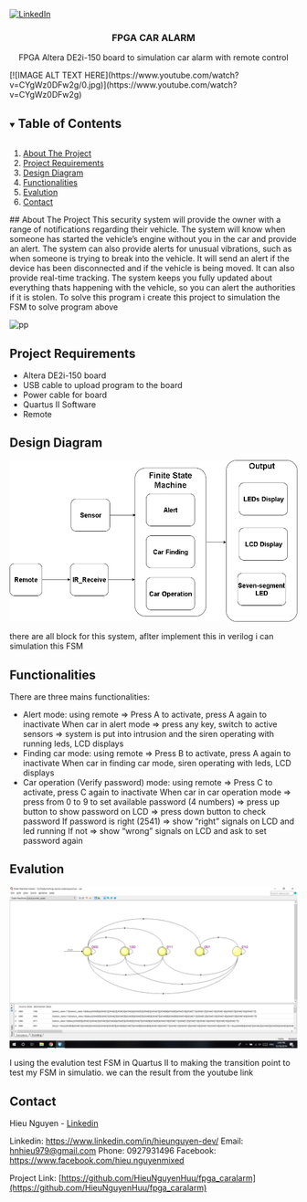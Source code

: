 
[![LinkedIn][linkedin-shield]][linkedin-url]

<p align="center">
  <h3 align="center">FPGA CAR ALARM</h3>
  <p align="center">
    FPGA Altera DE2i-150 board to simulation car alarm with remote control
  </p>
</p>
[![IMAGE ALT TEXT HERE](https://www.youtube.com/watch?v=CYgWz0DFw2g/0.jpg)](https://www.youtube.com/watch?v=CYgWz0DFw2g)

<details open="open">
  <summary><h2 style="display: inline-block">Table of Contents</h2></summary>
  <ol>
    <li><a href="#About The Project">About The Project</a></li>
    <li><a href="#Project Requirements">Project Requirements</a></li>
    <li><a href="#Design Diagram">Design Diagram</a></li>
    <li><a href="#Functionalities">Functionalities</a></li>
    <li><a href="#Evalution">Evalution</a></li>
	<li><a href="#Contact">Contact</a></li>
  </ol>
</details>
## About The Project
This security system will provide the owner with a range of notifications regarding their vehicle. The system will know when someone has started the vehicle’s engine without you in the car and provide an alert. The system can also provide alerts for unusual vibrations, such as when someone is trying to break into the vehicle. It will send an alert if the device has been disconnected and if the vehicle is being moved. It can also provide real-time tracking. The system keeps you fully updated about everything thats happening with the vehicle, so you can alert the authorities if it is stolen. To solve this program i create this project to simulation the FSM to solve program above

![pp](/images/de2.png)


## Project Requirements

* Altera DE2i-150 board
* USB cable to upload program to the board 
* Power cable for board 
* Quartus II Software 
* Remote 


## Design Diagram

![dd](/images/dd.png)

there are all block for this system,  aflter implement this in verilog i can simulation this FSM

## Functionalities

There are three mains functionalities: 
* Alert mode: 
using remote => Press A to activate, press A again to inactivate 
When car in alert mode => press any key, switch to active sensors => system is put into intrusion and the siren operating with running leds, LCD displays 
* Finding car mode: 
using remote => Press B to activate, press A again to inactivate 
When car in finding car mode, siren operating with leds, LCD displays 
* Car operation (Verify password) mode:
using remote => Press C to activate, press C again to inactivate 
When car in car operation mode => press from 0 to 9 to set available password (4 numbers) => press up button to show password on LCD => press down button to check password 
If password is right (2541) => show “right” signals on LCD and led running 
If not => show “wrong” signals on LCD and ask to set password again

## Evalution

![ev](/images/ev.png)

I using the evalution test FSM in Quartus II to making the transition point to test my FSM in simulatio. we can the result from the youtube link

## Contact

Hieu Nguyen - [Linkedin](https://www.linkedin.com/in/hieunguyen-dev/)

Linkedin: https://www.linkedin.com/in/hieunguyen-dev/
Email: hnhieu979@gmail.com
Phone: 0927931496
Facebook: https://www.facebook.com/hieu.nguyenmixed

Project Link: [https://github.com/HieuNguyenHuu/fpga_caralarm](https://github.com/HieuNguyenHuu/fpga_caralarm)


[linkedin-shield]: https://img.shields.io/badge/-LinkedIn-black.svg?style=for-the-badge&logo=linkedin&colorB=555
[linkedin-url]: https://www.linkedin.com/in/hieunguyen-dev/


